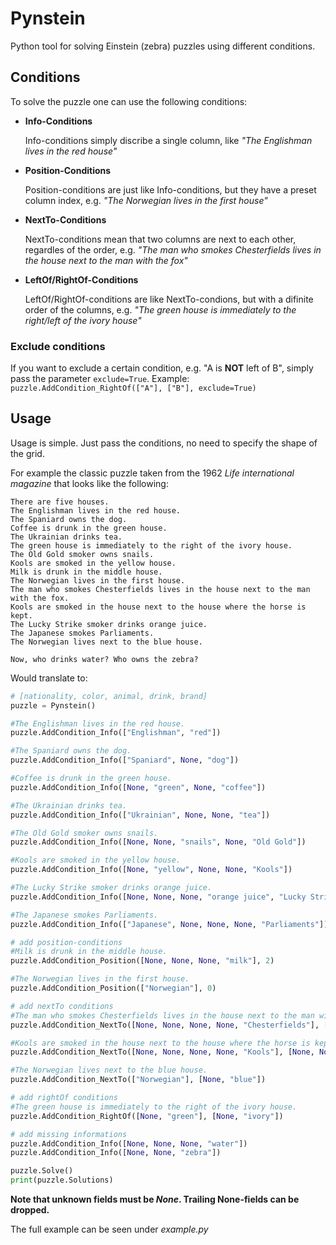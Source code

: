 # Pynstein
Python tool for solving Einstein (zebra) puzzles using different conditions.

## Conditions
To solve the puzzle one can use the following conditions:

* **Info-Conditions**

   Info-conditions simply discribe a single column, like *"The Englishman lives in the red house"*

* **Position-Conditions**

   Position-conditions are just like Info-conditions, but they have a preset column index, e.g. *"The Norwegian lives in the first house"*

* **NextTo-Conditions**

   NextTo-conditions mean that two columns are next to each other, regardles of the order, e.g. *"The man who smokes Chesterfields lives in the house next to the man with the fox"*

* **LeftOf/RightOf-Conditions**

   LeftOf/RightOf-conditions are like NextTo-condions, but with a difinite order of the columns, e.g. *"The green house is immediately to the right/left of the ivory house"*
   
### Exclude conditions
If you want to exclude a certain condition, e.g. "A is **NOT** left of B", simply pass the parameter `exclude=True`.
Example: `puzzle.AddCondition_RightOf(["A"], ["B"], exclude=True)`

## Usage

Usage is simple. Just pass the conditions, no need to specify the shape of the grid.

For example the classic puzzle taken from the 1962 *Life international magazine* that looks like the following:

```
There are five houses.
The Englishman lives in the red house.
The Spaniard owns the dog.
Coffee is drunk in the green house.
The Ukrainian drinks tea.
The green house is immediately to the right of the ivory house.
The Old Gold smoker owns snails.
Kools are smoked in the yellow house.
Milk is drunk in the middle house.
The Norwegian lives in the first house.
The man who smokes Chesterfields lives in the house next to the man with the fox.
Kools are smoked in the house next to the house where the horse is kept.
The Lucky Strike smoker drinks orange juice.
The Japanese smokes Parliaments.
The Norwegian lives next to the blue house.

Now, who drinks water? Who owns the zebra?
```

Would translate to:

```python
# [nationality, color, animal, drink, brand]
puzzle = Pynstein()

#The Englishman lives in the red house.
puzzle.AddCondition_Info(["Englishman", "red"])

#The Spaniard owns the dog.
puzzle.AddCondition_Info(["Spaniard", None, "dog"])

#Coffee is drunk in the green house.
puzzle.AddCondition_Info([None, "green", None, "coffee"])

#The Ukrainian drinks tea.
puzzle.AddCondition_Info(["Ukrainian", None, None, "tea"])

#The Old Gold smoker owns snails.
puzzle.AddCondition_Info([None, None, "snails", None, "Old Gold"])

#Kools are smoked in the yellow house.
puzzle.AddCondition_Info([None, "yellow", None, None, "Kools"])

#The Lucky Strike smoker drinks orange juice.
puzzle.AddCondition_Info([None, None, None, "orange juice", "Lucky Strike"])

#The Japanese smokes Parliaments.
puzzle.AddCondition_Info(["Japanese", None, None, None, "Parliaments"])

# add position-conditions
#Milk is drunk in the middle house.
puzzle.AddCondition_Position([None, None, None, "milk"], 2)

#The Norwegian lives in the first house.
puzzle.AddCondition_Position(["Norwegian"], 0)

# add nextTo conditions
#The man who smokes Chesterfields lives in the house next to the man with the fox.
puzzle.AddCondition_NextTo([None, None, None, None, "Chesterfields"], [None, None, "fox"])

#Kools are smoked in the house next to the house where the horse is kept.
puzzle.AddCondition_NextTo([None, None, None, None, "Kools"], [None, None, "horse"])

#The Norwegian lives next to the blue house.
puzzle.AddCondition_NextTo(["Norwegian"], [None, "blue"])

# add rightOf conditions
#The green house is immediately to the right of the ivory house.
puzzle.AddCondition_RightOf([None, "green"], [None, "ivory"])

# add missing informations
puzzle.AddCondition_Info([None, None, None, "water"])
puzzle.AddCondition_Info([None, None, "zebra"])

puzzle.Solve()
print(puzzle.Solutions)
```

**Note that unknown fields must be *None*. Trailing None-fields can be dropped.**

The full example can be seen under *example.py*
